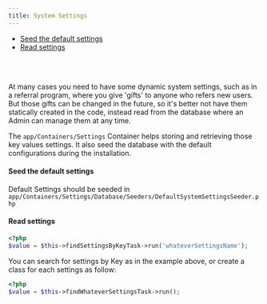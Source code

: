 ```yaml
---
title: System Settings
---
```


- [Seed the default settings](#seed-the-default-settings)
- [Read settings](#read-settings)

<br/>
<br/>

At many cases you need to have some dynamic system settings, such as in a referral program, where you give 'gifts' to anyone who refers new users. But those gifts can be changed in the future, so it's better not have them statically created in the code, instead read from the database where an  Admin can manage them at any time.

The `app/Containers/Settings` Container helps storing and retrieving those key values settings. It also seed the database with the default configurations during the installation.

<a name="seed-the-default-settings"></a>

#### Seed the default settings

Default Settings should be seeded in `app/Containers/Settings/Database/Seeders/DefaultSystemSettingsSeeder.php`

<a name="read-settings"></a>

#### Read settings

```php
<?php
$value = $this->findSettingsByKeyTask->run('whateverSettingsName');
```

You can search for settings by Key as in the example above, or create a class for each settings as follow:

```php
<?php
$value = $this->findWhateverSettingsTask->run();
```
